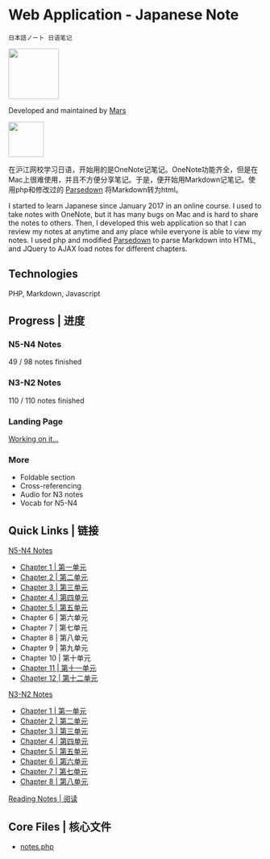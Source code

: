 # Web Application - Japanese Note
    日本語ノート 日语笔记

<img src="http://marstanjx.com/img/in-progress.svg" width="100">

Developed and maintained by [Mars](http://marstanjx.com)

<img src="http://marstanjx.com/img/logo/logo.svg" width="70">

在沪江网校学习日语，开始用的是OneNote记笔记。OneNote功能齐全，但是在Mac上很难使用，并且不方便分享笔记。于是，便开始用Markdown记笔记。使用php和修改过的 [Parsedown](http://parsedown.org) 将Markdown转为html。

I started to learn Japanese since January 2017 in an online course. I used to take notes with OneNote, but it has many bugs on Mac and is hard to share the notes to others. Then, I developed this web application so that I can review my notes at anytime and any place while everyone is able to view my notes. I used php and modified [Parsedown](http://parsedown.org) to parse Markdown into HTML, and JQuery to AJAX load notes for different chapters.

## Technologies
PHP, Markdown, Javascript

## Progress | 进度
### N5-N4 Notes
49 / 98 notes finished

### N3-N2 Notes
110 / 110 notes finished

### Landing Page
[Working on it...](http://notes.marstanjx.com/)

### More
- Foldable section
- Cross-referencing
- Audio for N3 notes
- Vocab for N5-N4

## Quick Links | 链接
[N5-N4 Notes](http://notes.marstanjx.com/n5/)
- [Chapter 1 | 第一单元](http://notes.marstanjx.com/n5/chapter/1)
- [Chapter 2 | 第二单元](http://notes.marstanjx.com/n5/chapter/2)
- [Chapter 3 | 第三单元](http://notes.marstanjx.com/n5/chapter/3)
- [Chapter 4 | 第四单元](http://notes.marstanjx.com/n5/chapter/4)
- [Chapter 5 | 第五单元](http://notes.marstanjx.com/n5/chapter/5)
- Chapter 6 | 第六单元
- Chapter 7 | 第七单元
- Chapter 8 | 第八单元
- Chapter 9 | 第九单元
- Chapter 10 | 第十单元
- [Chapter 11 | 第十一单元](http://notes.marstanjx.com/n5/chapter/11)
- [Chapter 12 | 第十二单元](http://notes.marstanjx.com/n5/chapter/12)

[N3-N2 Notes](http://notes.marstanjx.com/n3/)
- [Chapter 1 | 第一单元](http://notes.marstanjx.com/n3/chapter/1)
- [Chapter 2 | 第二单元](http://notes.marstanjx.com/n3/chapter/2)
- [Chapter 3 | 第三单元](http://notes.marstanjx.com/n3/chapter/3)
- [Chapter 4 | 第四单元](http://notes.marstanjx.com/n3/chapter/4)
- [Chapter 5 | 第五单元](http://notes.marstanjx.com/n3/chapter/5)
- [Chapter 6 | 第六单元](http://notes.marstanjx.com/n3/chapter/6)
- [Chapter 7 | 第七单元](http://notes.marstanjx.com/n3/chapter/7)
- [Chapter 8 | 第八单元](http://notes.marstanjx.com/n3/chapter/8)

[Reading Notes | 阅读](http://notes.marstanjx.com/reading/)

## Core Files | 核心文件
- [notes.php](https://github.com/TANJX/WebApp-JapaneseNote/blob/master/notes.php)
